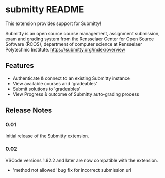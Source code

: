 # submitty README

This extension provides support for Submitty!

Submitty is an open source course management, assignment submission, exam and
grading system from the Rensselaer Center for Open Source Software (RCOS),
department of computer science at Rensselaer Polytechnic Institute.
https://submitty.org/index/overview

## Features

- Authenticate & connect to an existing Submitty instance
- View available courses and 'gradeables'
- Submit solutions to 'gradeables'
- View Progress & outcome of Submitty auto-grading process

## Release Notes

### 0.01
Initial release of the Submitty extension.

### 0.02
VSCode versions 1.92.2 and later are now compatible with the extension.
- 'method not allowed' bug fix for incorrect submission url